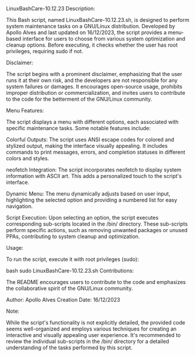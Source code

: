 LinuxBashCare-10.12.23
Description:

This Bash script, named LinuxBashCare-10.12.23.sh, is designed to perform system maintenance tasks on a GNU/Linux distribution. Developed by Apollo Alves and last updated on 16/12/2023, the script provides a menu-based interface for users to choose from various system optimization and cleanup options. Before executing, it checks whether the user has root privileges, requiring sudo if not.

Disclaimer:

The script begins with a prominent disclaimer, emphasizing that the user runs it at their own risk, and the developers are not responsible for any system failures or damages. It encourages open-source usage, prohibits improper distribution or commercialization, and invites users to contribute to the code for the betterment of the GNU/Linux community.

Menu Features:

The script displays a menu with different options, each associated with specific maintenance tasks. Some notable features include:

Colorful Outputs:
The script uses ANSI escape codes for colored and stylized output, making the interface visually appealing. It includes commands to print messages, errors, and completion statuses in different colors and styles.

neofetch Integration:
The script incorporates neofetch to display system information with ASCII art. This adds a personalized touch to the script's interface.

Dynamic Menu:
The menu dynamically adjusts based on user input, highlighting the selected option and providing a numbered list for easy navigation.

Script Execution:
Upon selecting an option, the script executes corresponding sub-scripts located in the /bin/ directory. These sub-scripts perform specific actions, such as removing unwanted packages or unused PPAs, contributing to system cleanup and optimization.

Usage:

To run the script, execute it with root privileges (sudo):

bash
sudo LinuxBashCare-10.12.23.sh
Contributions:

The README encourages users to contribute to the code and emphasizes the collaborative spirit of the GNU/Linux community.

Author: Apollo Alves
Creation Date: 16/12/2023

Note:

While the script's functionality is not explicitly detailed, the provided code seems well-organized and employs various techniques for creating an interactive and visually appealing user experience. It's recommended to review the individual sub-scripts in the /bin/ directory for a detailed understanding of the tasks performed by this script.
